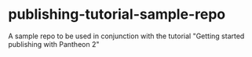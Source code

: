 # publishing-tutorial-sample-repo
A sample repo to be used in conjunction with the tutorial "Getting started publishing with Pantheon 2" 
